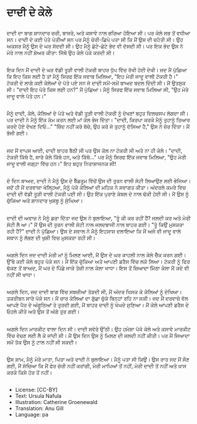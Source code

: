 # ਦਾਦੀ ਦੇ ਕੇਲੇ

##
ਦਾਦੀ ਦਾ ਬਾਗ ਸ਼ਾਨਦਾਰ ਚਰੀ, ਬਾਜਰੇ, ਅਤੇ ਕਸਾਵੇ ਨਾਲ ਭਰਿਆ ਹੋਇਆ ਸੀ। ਪਰ ਕੇਲੇ ਸਭ ਤੋਂ ਵਧੀਆ ਸਨ। ਦਾਦੀ ਦੇ ਕਈ ਪੋਤੇ ਪੋਤੀਆਂ ਸਨ ਪਰ ਮੈਨੂੰ ਚੋਰੀ-ਛਿਪੇ ਪਤਾ ਸੀ ਕਿ ਮੈਂਂ ਉਸ ਦੀ ਚਹੇਤੀ ਸੀ। ਉਹ ਅਕਸਰ ਮੈਨੂੰ ਉਸ ਦੇ ਘਰ ਸੱਦਦੀ ਸੀ। ਉਹ ਮੈਨੂੰ ਛੋਟੇ-ਛੋਟੇ ਭੇਦ ਵੀ ਦੱਸਦੀ ਸੀ। ਪਰ ਇਕ ਭੇਦ ਉਸ ਨੇ ਮੇਰੇ ਨਾਲ ਨਹੀਂ ਸ਼ੇਅਰ ਕੀਤਾ: ਜਿੱਥੇ ਉਹ ਕੇਲੇ ਪੱਕੇ ਕਰਦੀ ਸੀ।

##
ਇਕ ਦਿਨ ਮੈਂ ਦਾਦੀ ਦੇ ਘਰ ਵੱਡੀ ਤੂੜੀ ਵਾਲੀ ਟੋਕਰੀ ਬਾਹਰ ਧੁੱਪ ਵਿੱਚ ਰੱਖੀ ਹੋਈ ਦੇਖੀ। ਜਦ ਮੈਂ ਪੁੱਛਿਆ ਕਿ ਇਹ ਕਿਸ ਲਈ ਹੈ ਤਾਂ ਮੈਨੂੰ ਸਿਰਫ ਇੱਕ ਜਵਾਬ ਮਿਲਿਆ, "ਇਹ ਮੇਰੀ ਜਾਦੂ ਵਾਲੀ ਟੋਕਰੀ ਹੈ।" ਟੋਕਰੀ ਦੇ ਲਾਗੇ ਕਈ ਕੇਲੇਆਂ ਦੇ ਪੱਤੇ ਪਏ ਸਨ ਜੋ ਦਾਦੀ ਸਮੇਂ-ਸਮੇਂ ਬਾਅਦ ਬਦਲ ਦਿੰਦੀ ਸੀ। ਮੈਂ ਉਤਸੁਕ ਸੀ। "ਦਾਦੀ ਇਹ ਪੱਤੇ ਕਿਸ ਲਈ ਹਨ?" ਮੈਂ ਪੁੱਛਿਆ। ਮੈਨੂੰ ਸਿਰਫ ਇੱਕ ਜਵਾਬ ਮਿਲਿਆ ਸੀ, "ਉਹ ਮੇਰੇ ਜਾਦੂ ਵਾਲੇ ਪੱਤੇ ਹਨ।"

##
ਮੈਨੂੰ ਦਾਦੀ, ਕੇਲੇ, ਕੇਲਿਆਂ ਦੇ ਪੱਤੇ ਅਤੇ ਵੱਡੀ ਤੂੜੀ ਵਾਲੀ ਟੋਕਰੀ ਨੂੰ ਦੇਖਣਾਂ ਬਹੁਤ ਦਿਲਚਸਪ ਲੱਗਦਾ ਸੀ। ਪਰ ਦਾਦੀ ਨੇ ਮੈਨੂੰ ਇੱਕ ਕੰਮ ਕਰਨ ਲਈ ਮਾਂ ਕੋਲ ਭੇਜ ਦਿੱਤਾ। "ਦਾਦੀ, ਕਿਰਪਾ ਕਰਕੇ ਮੈਨੂੰ ਤੁਹਾਨੂੰ ਤਿਆਰ ਕਰਦੇ ਹੋਏ ਦੇਖਣ ਦਿਓ…" "ਜ਼ਿੱਦ ਨਹੀਂ ਕਰੋ ਬੱਚੇ, ਉਹ ਕਰੋ ਜੋ ਤੁਹਾਨੂੰ ਦੱਸਿਆ ਹੈ," ਉਸ ਨੇ ਜ਼ੋਰ ਦਿੱਤਾ। ਮੈਂ ਭੱਜੀ ਗਈ।

##
ਜਦ ਮੈਂ ਵਾਪਸ ਆਈ, ਦਾਦੀ ਬਾਹਰ ਬੈਠੀ ਸੀ ਪਰ ਉਸ ਕੋਲ ਨਾ ਟੋਕਰੀ ਸੀ ਅਤੇ ਨਾ ਹੀ ਕੇਲੇ। "ਦਾਦੀ, ਟੋਕਰੀ ਕਿੱਥੇ ਹੈ, ਸਾਰੇ ਕੇਲੇ ਕਿੱਥੇ ਹਨ, ਅਤੇ ਕਿੱਥੇ…" ਪਰ ਮੈਨੂੰ ਸਿਰਫ ਇੱਕ ਜਵਾਬ ਮਿਲਿਆ, "ਉਹ ਮੇਰੀ ਜਾਦੂ ਵਾਲੀ ਜਗ੍ਹਾ ਵਿੱਚ ਹਨ।" ਇਹ ਬਹੁਤ ਨਿਰਾਸ਼ਾਜਨਕ ਸੀ!

##
ਦੋ ਦਿਨ ਬਾਅਦ, ਦਾਦੀ ਨੇ ਮੈਨੂੰ ਉਸ ਦੇ ਬੈੱਡਰੂਮ ਵਿੱਚੋਂ ਉਸ ਦੀ ਤੁਰਨ ਵਾਲੀ ਸੋਟੀ ਲਿਆਉਣ ਲਈ ਭੇਜਿਆ। ਜਦੋਂ ਹੀ ਮੈਂ ਦਰਵਾਜ਼ਾ ਖੋਲ੍ਹਿਆ, ਮੈਨੂੰ ਪੱਕੇ ਕੇਲਿਆਂ ਦੀ ਮਹਿਕ ਨੇ ਸਵਾਗਤ ਕੀਤਾ। ਅੰਦਰਲੇ ਕਮਰੇ ਵਿਚ ਦਾਦੀ ਦੀ ਵੱਡੀ ਤੂੜੀ ਵਾਲੀ ਟੋਕਰੀ ਪਈ ਸੀ। ਉਹ ਇੱਕ ਪੁਰਾਣੇ ਕੰਬਲ ਦੇ ਨਾਲ ਢੱਕੀ ਹੋਈ ਸੀ। ਮੈਂ ਉਸ ਨੂੰ ਚੁੱਕਿਆ ਅਤੇ ਸ਼ਾਨਦਾਰ ਖੁਸ਼ਬੂ ਨੂੰ ਸੁੰਘਿਆ।

##
ਦਾਦੀ ਦੀ ਅਵਾਜ਼ ਨੇ ਮੈਨੂੰ ਡਰਾ ਦਿੱਤਾ ਜਦ ਉਸ ਨੇ ਬੁਲਾਇਆ, "ਤੂੰ ਕੀ ਕਰ ਰਹੀਂ ਹੈਂ? ਜਲਦੀ ਕਰ ਅਤੇ ਮੇਰੀ ਸੋਟੀ ਲੈ ਆ।" ਮੈਂ ਉਸ ਦੀ ਤੁਰਨ ਵਾਲੀ ਸੋਟੀ ਨਾਲ ਜਲਦਬਾਜੀ ਨਾਲ ਬਾਹਰ ਗਈ। "ਤੂੰ ਕਿਉਂ ਮੁਸਕਰਾ ਰਹੀ ਹੈਂ?" ਦਾਦੀ ਨੇ ਪੁੱਛਿਆ। ਉਸ ਦੇ ਸਵਾਲ ਨੇ ਮੈਨੂੰ ਇਹਸਾਸ ਦਲਾਇਆ ਕਿ ਮੈਂ ਅਜੇ ਵੀ ਜਾਦੂ ਵਾਲੇ ਸਥਾਨ ਨੂੰ ਲੱਭਣ ਦੀ ਖੁਸ਼ੀ ਵਿਚ ਮੁਸਕਰਾ ਰਹੀ ਸੀ।

##
ਅਗਲੇ ਦਿਨ ਜਦ ਦਾਦੀ ਮੇਰੀ ਮਾਂ ਨੂੰ ਮਿਲਣ ਆਈ, ਮੈਂ ਉਸ ਦੇ ਘਰ ਕਾਹਲੀ ਨਾਲ ਕੇਲੇ ਚੈੱਕ ਕਰਨ ਗਈ। ਉੱਥੇ ਕਈ ਕੇਲੇ ਬਹੁਤ ਪੱਕੇ ਸਨ। ਮੈਂ ਇੱਕ ਚੁੱਕਿਆ ਅਤੇ ਆਪਣੀ ਡਰੈਸ ਵਿੱਚ ਲਕੋ ਲਿਆ। ਟੋਕਰੀ ਨੂੰ ਫਿਰ ਢੱਕਣ ਤੋਂ ਬਾਅਦ, ਮੈਂ ਘਰ ਦੇ ਪਿੱਛੇ ਜਾਕੇ ਤੇਜ਼ੀ ਨਾਲ ਕੇਲਾ ਖਾਧਾ। ਇਸ ਤੋਂ ਜ਼ਿਆਦਾ ਮਿੱਠਾ ਕੇਲਾ ਮੈਂ ਕਦੇ ਵੀ ਨਹੀਂ ਸੀ ਖਾਧਾ।

##
ਅਗਲੇ ਦਿਨ, ਜਦ ਦਾਦੀ ਬਾਗ ਵਿੱਚ ਸਬਜ਼ੀਆਂ ਤੋੜਦੀ ਸੀ, ਮੈਂ ਅੰਦਰ ਖਿਸਕ ਕੇ ਕੇਲਿਆਂ ਨੂੰ ਦੇਖਿਆ। ਤਕਰੀਬਨ ਸਾਰੇ ਪੱਕੇ ਸਨ। ਮੈਂ ਚਾਰ ਕੇਲਿਆਂ ਦਾ ਗੁੱਛਾ ਚੁੱਕੇ ਬਿਨ੍ਹਾਂ ਰਹਿ ਨਾ ਸਕੀ। ਜਦ ਮੈਂ ਦਰਵਾਜ਼ੇ ਵੱਲ ਆਪਣੇ ਪੈਰ ਦੇ ਅੰਗੂਠਿਆਂ ਤੇ ਤੁਰਦੀ ਗਈ, ਮੈਂ ਬਾਹਰ ਦਾਦੀ ਨੂੰ ਖੰਘਦੇ ਸੁਣਿਆ। ਮੈਂ ਕੇਲੇ ਆਪਣੀ ਡਰੈਸ ਦੇ ਓਹਲੇ ਕੀਤੇ ਅਤੇ ਉਸ ਤੋਂ ਅੱਗੇ ਤੁਰ ਗਈ।

##
ਅਗਲੇ ਦਿਨ ਮਾਰਕੀਟ ਵਾਲਾ ਦਿਨ ਸੀ। ਦਾਦੀ ਸਵੇਰੇ ਉੱਠੀ। ਉਹ ਹਮੇਸ਼ਾ ਪੱਕੇ ਕੇਲੇ ਅਤੇ ਕਸਾਵੇ ਮਾਰਕੀਟ ਵਿੱਚ ਵੇਚਣ ਲਈ ਲੈ ਕੇ ਜਾਂਦੀ ਸੀ। ਮੈਂ ਉਸ ਦਿਨ ਉਸ ਨੂੰ ਮਿਲਣ ਦੀ ਜਲਦੀ ਨਹੀਂ ਕੀਤੀ। ਪਰ ਮੈਂ ਜਿਆਦਾ ਸਮੇਂ ਤੱਕ ਉਸ ਨੂੰ ਟਾਲ ਨਹੀਂ ਸੀ ਸਕਦੀ।

##
ਉਸ ਸ਼ਾਮ, ਮੈਨੂੰ ਮੇਰੇ ਮਾਤਾ, ਪਿਤਾ ਅਤੇ ਦਾਦੀ ਨੇ ਬੁਲਾਇਆ। ਮੈਨੂੰ ਪਤਾ ਸੀ ਕਿਉਂ। ਉਸ ਰਾਤ ਜਦ ਮੈਂ ਸੌਣ ਗਈ, ਮੈਂ ਸੋਚਿਆ ਕਿ ਮੈਂ ਫੇਰ ਚੋਰੀ ਨਹੀਂ ਕਰਾਂਗੀ, ਮੇਰੀ ਮਾਪਿਆਂ ਤੋਂ ਨਹੀਂ, ਮੇਰੀ ਦਾਦੀ ਤੋਂ ਨਹੀਂ ਅਤੇ ਖ਼ਾਸ ਕਰਕੇ ਕਿਸੇ ਹੋਰ ਤੋਂ ਨਹੀਂ।

##
* License: [CC-BY]
* Text: Ursula Nafula
* Illustration: Catherine Groenewald
* Translation: Anu Gill
* Language: pa
